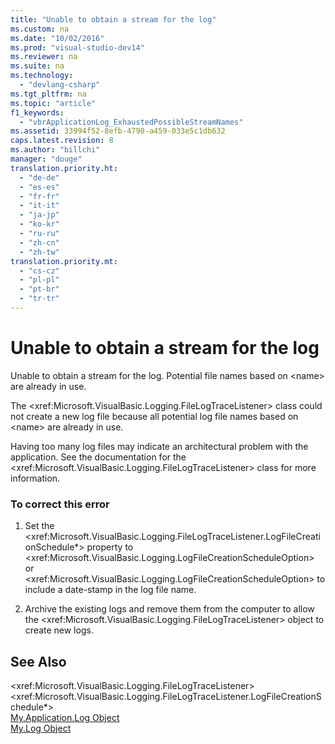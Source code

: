 ```yaml
---
title: "Unable to obtain a stream for the log"
ms.custom: na
ms.date: "10/02/2016"
ms.prod: "visual-studio-dev14"
ms.reviewer: na
ms.suite: na
ms.technology: 
  - "devlang-csharp"
ms.tgt_pltfrm: na
ms.topic: "article"
f1_keywords: 
  - "vbrApplicationLog_ExhaustedPossibleStreamNames"
ms.assetid: 33994f52-8efb-4790-a459-033e5c1db632
caps.latest.revision: 8
ms.author: "billchi"
manager: "douge"
translation.priority.ht: 
  - "de-de"
  - "es-es"
  - "fr-fr"
  - "it-it"
  - "ja-jp"
  - "ko-kr"
  - "ru-ru"
  - "zh-cn"
  - "zh-tw"
translation.priority.mt: 
  - "cs-cz"
  - "pl-pl"
  - "pt-br"
  - "tr-tr"
---
```

# Unable to obtain a stream for the log
Unable to obtain a stream for the log. Potential file names based on \<name> are already in use.  
  
 The \<xref:Microsoft.VisualBasic.Logging.FileLogTraceListener> class could not create a new log file because all potential log file names based on \<name> are already in use.  
  
 Having too many log files may indicate an architectural problem with the application. See the documentation for the \<xref:Microsoft.VisualBasic.Logging.FileLogTraceListener> class for more information.  
  
### To correct this error  
  
1.  Set the \<xref:Microsoft.VisualBasic.Logging.FileLogTraceListener.LogFileCreationSchedule*> property to \<xref:Microsoft.VisualBasic.Logging.LogFileCreationScheduleOption> or \<xref:Microsoft.VisualBasic.Logging.LogFileCreationScheduleOption> to include a date-stamp in the log file name.  
  
2.  Archive the existing logs and remove them from the computer to allow the \<xref:Microsoft.VisualBasic.Logging.FileLogTraceListener> object to create new logs.  
  
## See Also  
 \<xref:Microsoft.VisualBasic.Logging.FileLogTraceListener>   
 \<xref:Microsoft.VisualBasic.Logging.FileLogTraceListener.LogFileCreationSchedule*>   
 [My.Application.Log Object](../Topic/My.Application.Log%20Object.md)   
 [My.Log Object](../Topic/My.Log%20Object.md)